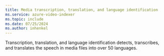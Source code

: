 ```yaml
---
title: Media transcription, translation, and language identification
ms.service: azure-video-indexer
ms.topic: include
ms.date: 07/25/2024
ms.author: inhenkel
---
```


Transcription, translation, and language identification detects, transcribes, and translates the speech in media files into over 50 languages.
